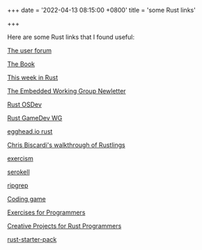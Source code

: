 +++
date = '2022-04-13 08:15:00 +0800'
title = 'some Rust links'

+++

Here are some Rust links that I found useful:

[The user forum](https://users.rust-lang.org/)

[The Book](https://doc.rust-lang.org/book/)

[This week in Rust](https://this-week-in-rust.org/)

[The Embedded Working Group Newletter](https://blog.rust-embedded.org/)

[Rust OSDev](https://rust-osdev.com/)

[Rust GameDev WG](https://gamedev.rs/)

[egghead.io rust](https://egghead.io/q/rust)

[Chris Biscardi's walkthrough of Rustlings](https://egghead.io/courses/learning-rust-by-solving-the-rustlings-exercises-a722)

[exercism](https://exercism.org/tracks/rust)

[serokell](https://serokell.io/blog/learn-rust)

[ripgrep](https://github.com/BurntSushi/ripgrep)

[Coding game](https://www.codingame.com/start)

[Exercises for Programmers](https://pragprog.com/titles/bhwb/exercises-for-programmers/)

[Creative Projects for Rust Programmers](https://www.packtpub.com/product/creative-projects-for-rust-programmers/9781789346220)

[rust-starter-pack](https://opheron.github.io/rust-starter-pack/)

